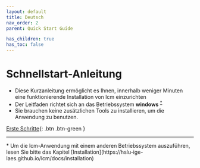```yaml
---
layout: default
title: Deutsch
nav_order: 2
parent: Quick Start Guide

has_children: true
has_toc: false
---
```


# Schnellstart-Anleitung 

- Diese Kurzanleitung ermöglicht es Ihnen, innerhalb weniger Minuten eine funktionierende Installation von lcm einzurichten
- Der Leitfaden richtet sich an das Betriebssystem **windows** <sup><a href="#windows">*</a></sup> 
- Sie brauchen keine zusätzlichen Tools zu installieren, um die Anwendung zu benutzen.

[Erste Schritte](https://hslu-ige-laes.github.io/lcm/docs/quickStartGuide/de/gettingStarted/){: .btn .btn-green }

<hr>
<a id="windows">*</a> Um die lcm-Anwendung mit einem anderen Betriebssystem auszuführen, lesen Sie bitte das Kapitel [Installation](https://hslu-ige-laes.github.io/lcm/docs/installation) 
<br>
